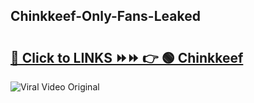 
 ## Chinkkeef-Only-Fans-Leaked

# <h2><a href="https://clipsfans.com/Chinkkeef&ref=git">🔗 Click to LINKS ⏩⏩ 👉 🟢 Chinkkeef </a></h2>

<a href="https://clipsfans.com/Chinkkeef&ref=git" rel="nofollow" data-target="animated-image.originalLink"><img src="https://i.ibb.co.com/xMMVF88/686577567.gif" alt="Viral Video Original" style="max-width: 100%; display: inline-block;" data-target="animated-image.originalImage"></a>
